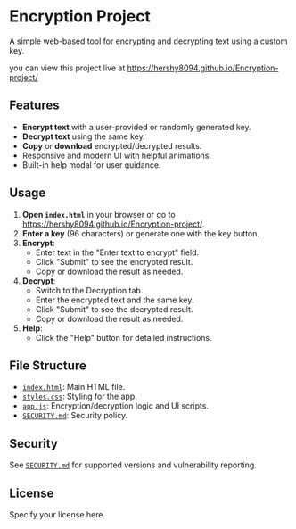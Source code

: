 # Encryption Project

A simple web-based tool for encrypting and decrypting text using a custom key.

you can view this project live at https://hershy8094.github.io/Encryption-project/

## Features

- **Encrypt text** with a user-provided or randomly generated key.
- **Decrypt text** using the same key.
- **Copy** or **download** encrypted/decrypted results.
- Responsive and modern UI with helpful animations.
- Built-in help modal for user guidance.

## Usage

1. **Open `index.html`** in your browser or go to https://hershy8094.github.io/Encryption-project/.
2. **Enter a key** (96 characters) or generate one with the key button.
3. **Encrypt**:  
   - Enter text in the "Enter text to encrypt" field.
   - Click "Submit" to see the encrypted result.
   - Copy or download the result as needed.
4. **Decrypt**:  
   - Switch to the Decryption tab.
   - Enter the encrypted text and the same key.
   - Click "Submit" to see the decrypted result.
   - Copy or download the result as needed.
5. **Help**:  
   - Click the "Help" button for detailed instructions.

## File Structure

- [`index.html`](index.html): Main HTML file.
- [`styles.css`](styles.css): Styling for the app.
- [`app.js`](app.js): Encryption/decryption logic and UI scripts.
- [`SECURITY.md`](SECURITY.md): Security policy.

## Security

See [`SECURITY.md`](SECURITY.md) for supported versions and vulnerability reporting.

## License

Specify your license here.